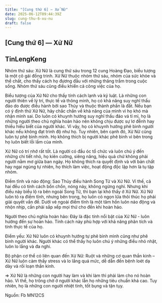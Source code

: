 ```yaml
---
title: "[Cung thứ 6] — Xử Nữ"
date: 2025-06-12T09:44:39Z
slug: cung-thu-6-xu-nu
draft: false
---
```


## [Cung thứ 6] — Xử Nữ

## TinLengKeng

Nhóm thứ sáu:
 Xử Nữ là cung thứ sáu trong 12 cung Hoàng Đạo, biểu  tượng là một cô gái đồng trinh. Xử Nữ thuộc nhóm thứ sáu, nhóm của sức  khỏe và thể chất, cho thấy cách họ đương đầu với những thăng trầm trong  cuộc sống. Nhóm thứ sáu cũng điều khiển cả công việc của họ.
 
  Biểu tượng của Xử Nữ cho thấy tính cách lạnh và kỷ luật. Là những con  người thiên về lý trí, thực tế và thông minh, họ có khả năng suy nghĩ  thấu đáo do được điều hành bởi sao Thủy và thuộc thành phần là đất. Nếu  bạn có ý định thử Xử Nữ, hãy chắc chắn về khả năng của mình vì họ khó mà  nhận mình sai. Do luôn có khuynh hướng suy nghĩ thấu đáo vá tỉ mỉ, họ  là những người theo chủ nghĩa hoàn hảo nên không chịu được sự lơ đễnh  hay thiếu hiểu biết của người khác. Vì vậy, họ có khuynh hướng phê bình  người khác nếu không đạt trình độ như họ. Tuy nhiên, bên cạnh đó, Xử Nữ  cũng luôn tự phê bình mình. Họ không thích bị người khác phê bình vì bên  trong họ luôn biết lỗi lầm của mình.
 
 Xử Nữ có trí nhớ rất tốt.  Là người có đầu óc tổ chức và luôn chú ý đến những chi tiết nhỏ, họ  kiên cường, siêng năng, hiệu quả chứ không phải người nằm mơ giữa ban  ngày. Họ không thích ra quyết định và với bản chất hay ngại ngùng tự  nhiên, họ thích làm việc, hoạt động độc lập hơn là tụ tập nhóm.
 
 Điềm tĩnh và náo động:
 Sao Thủy điều hành Song Tử và Xử Nữ. Vì thế, cả hai đều có tính cách  bồn chồn, nóng nảy, không ngừng nghỉ. Nhưng khi điều này biểu lộ ra bên  ngoài Song Tử, thì bạn lại khó thấy ở Xử Nữ. Xử Nữ luôn tỏ ra điềm tĩnh,  nhưng bên trong, họ luôn có ngọn lửa thôi thúc họ phải giải quyết vấn  đề. Dưới vẻ ngoài điềm tĩnh là một tâm hồn luôn náo động và nhộn nhịp,  cần phải sắp xếp mọi thứ cho đến khi hoàn hảo.
 
 Người theo chủ nghĩa hoàn hảo:
 Đây là đặc tính nổi bật của Xử Nữ - luôn hướng đến sự hoàn hảo. Tính  cách này phù hợp với khả năng phân tích và tính thực tế của họ.
 
 Điểm yếu:
 Xử Nữ luôn có khuynh hướng tự phê bình mình cũng như phê bình người  khác. Người khác có thể thấy họ luôn chú ý những điều nhỏ nhặt, luôn lo  lắng và đa nghi.
 
 Bộ phận cơ thể có liên quan đến Xử Nữ:
  Ruột và những cơ quan thần kinh – Xử Nữ luôn cảm thấy stress và lo lắng  quá mức, dễ dẫn đến bệnh loét dạ dày và rối loạn thần kinh.
 
  => Xử Nữ là những con người hay làm và khi làm thì phải làm cho nó  hoàn hảo. Vì thế, họ trông chờ ở người khác lẫn họ những tiêu chuẩn khá  cao. Tuy nhiên, họ là những con người nhiệt tình, tốt bụng và tận tụy.




Nguồn: Fb MN12CS